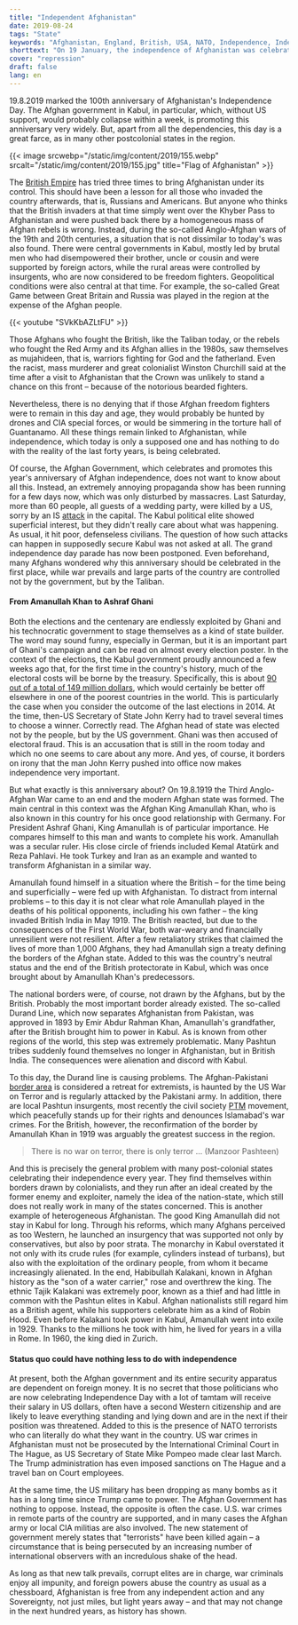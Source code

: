 ```yaml
---
title: "Independent Afghanistan"
date: 2019-08-24
tags: "State"
keywords: "Afghanistan, England, British, USA, NATO, Independence, Independence Day, War Crimes, War Crimes, Terror, History, Afghanistan History"
shorttext: "On 19 January, the independence of Afghanistan was celebrated. The government celebrates and the people laugh / cry at it."
cover: "repression"
draft: false
lang: en
---
```


19.8.2019 marked the 100th anniversary of Afghanistan's Independence Day. The Afghan government in Kabul, in particular, which, without US support, would probably collapse within a week, is promoting this anniversary very widely. But, apart from all the dependencies, this day is a great farce, as in many other postcolonial states in the region.

{{< image srcwebp="/static/img/content/2019/155.webp" srcalt="/static/img/content/2019/155.jpg" title="Flag of Afghanistan" >}}

The [British Empire](https://www.globalresearch.ca/afghanistan-the-legacy-of-the-british-empire-a-brief-history/5327994 "Afghanistan: The Legacy of the British Empire. A Brief History") has tried three times to bring Afghanistan under its control. This should have been a lesson for all those who invaded the country afterwards, that is, Russians and Americans. But anyone who thinks that the British invaders at that time simply went over the Khyber Pass to Afghanistan and were pushed back there by a homogeneous mass of Afghan rebels is wrong. Instead, during the so-called Anglo-Afghan wars of the 19th and 20th centuries, a situation that is not dissimilar to today's was also found. There were central governments in Kabul, mostly led by brutal men who had disempowered their brother, uncle or cousin and were supported by foreign actors, while the rural areas were controlled by insurgents, who are now considered to be freedom fighters. Geopolitical conditions were also central at that time. For example, the so-called Great Game between Great Britain and Russia was played in the region at the expense of the Afghan people.

{{< youtube "SVkKbAZLtFU" >}}

Those Afghans who fought the British, like the Taliban today, or the rebels who fought the Red Army and its Afghan allies in the 1980s, saw themselves as mujahideen, that is, warriors fighting for God and the fatherland. Even the racist, mass murderer and great colonialist Winston Churchill said at the time after a visit to Afghanistan that the Crown was unlikely to stand a chance on this front – because of the notorious bearded fighters. 

Nevertheless, there is no denying that if those Afghan freedom fighters were to remain in this day and age, they would probably be hunted by drones and CIA special forces, or would be simmering in the torture hall of Guantanamo. All these things remain linked to Afghanistan, while independence, which today is only a supposed one and has nothing to do with the reality of the last forty years, is being celebrated.

Of course, the Afghan Government, which celebrates and promotes this year's anniversary of Afghan independence, does not want to know about all this. Instead, an extremely annoying propaganda show has been running for a few days now, which was only disturbed by massacres. Last Saturday, more than 60 people, all guests of a wedding party, were killed by a US, sorry by an IS [attack](https://www.bbc.com/news/world-asia-49383803 "Afghanistan: Bomb kills 63 at wedding in Kabul") in the capital. The Kabul political elite showed superficial interest, but they didn't really care about what was happening. As usual, it hit poor, defenseless civilians. The question of how such attacks can happen in supposedly secure Kabul was not asked at all. The grand independence day parade has now been postponed. Even beforehand, many Afghans wondered why this anniversary should be celebrated in the first place, while war prevails and large parts of the country are controlled not by the government, but by the Taliban.

#### From Amanullah Khan to Ashraf Ghani

Both the elections and the centenary are endlessly exploited by Ghani and his technocratic government to stage themselves as a kind of state builder. The word may sound funny, especially in German, but it is an important part of Ghani's campaign and can be read on almost every election poster. In the context of the elections, the Kabul government proudly announced a few weeks ago that, for the first time in the country's history, much of the electoral costs will be borne by the treasury. Specifically, this is about [90 out of a total of 149 million dollars](http://www.iec.org.af/en/media-gallery/press-releases/661-budget-approval-20190714-en "Press Release On Budget Approval For Presidential Election"), which would certainly be better off elsewhere in one of the poorest countries in the world. This is particularly the case when you consider the outcome of the last elections in 2014. At the time, then-US Secretary of State John Kerry had to travel several times to choose a winner. Correctly read. The Afghan head of state was elected not by the people, but by the US government. Ghani was then accused of electoral fraud. This is an accusation that is still in the room today and which no one seems to care about any more. And yes, of course, it borders on irony that the man John Kerry pushed into office now makes independence very important.

But what exactly is this anniversary about? On 19.8.1919 the Third Anglo-Afghan War came to an end and the modern Afghan state was formed. The main central in this context was the Afghan King Amanullah Khan, who is also known in this country for his once good relationship with Germany. For President Ashraf Ghani, King Amanullah is of particular importance. He compares himself to this man and wants to complete his work. Amanullah was a secular ruler. His close circle of friends included Kemal Atatürk and Reza Pahlavi. He took Turkey and Iran as an example and wanted to transform Afghanistan in a similar way.

Amanullah found himself in a situation where the British – for the time being and superficially – were fed up with Afghanistan. To distract from internal problems – to this day it is not clear what role Amanullah played in the deaths of his political opponents, including his own father – the king invaded British India in May 1919. The British reacted, but due to the consequences of the First World War, both war-weary and financially unresilient were not resilient. After a few retaliatory strikes that claimed the lives of more than 1,000 Afghans, they had Amanullah sign a treaty defining the borders of the Afghan state. Added to this was the country's neutral status and the end of the British protectorate in Kabul, which was once brought about by Amanullah Khan's predecessors.

The national borders were, of course, not drawn by the Afghans, but by the British. Probably the most important border already existed. The so-called Durand Line, which now separates Afghanistan from Pakistan, was approved in 1893 by Emir Abdur Rahman Khan, Amanullah's grandfather, after the British brought him to power in Kabul. As is known from other regions of the world, this step was extremely problematic. Many Pashtun tribes suddenly found themselves no longer in Afghanistan, but in British India. The consequences were alienation and discord with Kabul.

To this day, the Durand line is causing problems. The Afghan-Pakistani [border area](https://www.latimes.com/opinion/story/2019-08-16/terrorist-safe-havens-war-afghanistan "Op-Ed: Terrorist 'safe havens' are a myth — and no reason for continuing the war in Afghanistan") is considered a retreat for extremists, is haunted by the US War on Terror and is regularly attacked by the Pakistani army. In addition, there are local Pashtun insurgents, most recently the civil society [PTM](https://thediplomat.com/2018/04/what-does-the-pashtun-tahafuz-movement-want/ "What Does the Pashtun Tahafuz Movement Want?") movement, which peacefully stands up for their rights and denounces Islamabad's war crimes. For the British, however, the reconfirmation of the border by Amanullah Khan in 1919 was arguably the greatest success in the region.

> There is no war on terror, there is only terror ... (Manzoor Pashteen)

And this is precisely the general problem with many post-colonial states celebrating their independence every year. They find themselves within borders drawn by colonialists, and they run after an ideal created by the former enemy and exploiter, namely the idea of the nation-state, which still does not really work in many of the states concerned. This is another example of heterogeneous Afghanistan. The good King Amanullah did not stay in Kabul for long. Through his reforms, which many Afghans perceived as too Western, he launched an insurgency that was supported not only by conservatives, but also by poor strata. The monarchy in Kabul overstated it not only with its crude rules (for example, cylinders instead of turbans), but also with the exploitation of the ordinary people, from whom it became increasingly alienated. In the end, Habibullah Kalakani, known in Afghan history as the "son of a water carrier," rose and overthrew the king. The ethnic Tajik Kalakani was extremely poor, known as a thief and had little in common with the Pashtun elites in Kabul. Afghan nationalists still regard him as a British agent, while his supporters celebrate him as a kind of Robin Hood. Even before Kalakani took power in Kabul, Amanullah went into exile in 1929. Thanks to the millions he took with him, he lived for years in a villa in Rome. In 1960, the king died in Zurich.

#### Status quo could have nothing less to do with independence

At present, both the Afghan government and its entire security apparatus are dependent on foreign money. It is no secret that those politicians who are now celebrating Independence Day with a lot of tamtam will receive their salary in US dollars, often have a second Western citizenship and are likely to leave everything standing and lying down and are in the next if their position was threatened. Added to this is the presence of NATO terrorists who can literally do what they want in the country. US war crimes in Afghanistan must not be prosecuted by the International Criminal Court in The Hague, as US Secretary of State Mike Pompeo made clear last March. The Trump administration has even imposed sanctions on The Hague and a travel ban on Court employees.

At the same time, the US military has been dropping as many bombs as it has in a long time since Trump came to power. The Afghan Government has nothing to oppose. Instead, the opposite is often the case. U.S. war crimes in remote parts of the country are supported, and in many cases the Afghan army or local CIA militias are also involved. The new statement of government merely states that "terrorists" have been killed again – a circumstance that is being persecuted by an increasing number of international observers with an incredulous shake of the head.

As long as that new talk prevails, corrupt elites are in charge, war criminals enjoy all impunity, and foreign powers abuse the country as usual as a chessboard, Afghanistan is free from any independent action and any Sovereignty, not just miles, but light years away – and that may not change in the next hundred years, as history has shown.
